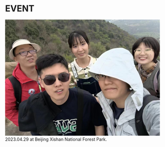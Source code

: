 # EVENT
![](https://raw.githubusercontent.com/houlresearch/Tests/main/230429.jpg)
2023.04.29 at Beijing Xishan National Forest Park.  
